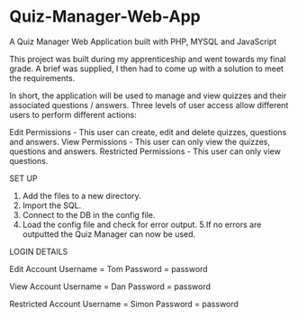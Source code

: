 # Quiz-Manager-Web-App
A Quiz Manager Web Application built with PHP, MYSQL and JavaScript

This project was built during my apprenticeship and went towards my final grade. A brief was supplied, I then had to come up with a solution to meet the requirements. 

In short, the application will be used to manage and view quizzes and their associated questions / answers. Three levels of user access allow different users to perform different actions:

Edit Permissions - This user can create, edit and delete quizzes, questions and answers. 
View Permissions - This user can only view the quizzes, questions and answers. 
Restricted Permissions - This user can only view questions. 

SET UP
  1. Add the files to a new directory.
  2. Import the SQL.
  3. Connect to the DB in the config file.
  4. Load the config file and check for error output.
  5.If no errors are outputted the Quiz Manager can now be used.

LOGIN DETAILS

Edit Account
Username = Tom
Password = password

View Account
Username = Dan
Password = password

Restricted Account
Username = Simon
Password = password
 
